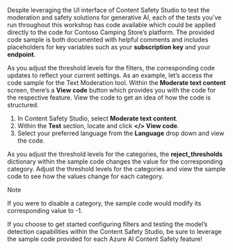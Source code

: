 Despite leveraging the UI interface of Content Safety Studio to test the moderation and safety solutions for generative AI, each of the tests you’ve run throughout this workshop has code available which could be applied directly to the code for Contoso Camping Store’s platform. The provided code sample is both documented with helpful comments and includes placeholders for key variables such as your **subscription key** and your **endpoint**.

As you adjust the threshold levels for the filters, the corresponding code updates to reflect your current settings. As an example, let’s access the code sample for the Text Moderation tool. Within the **Moderate text content** screen, there’s a **View code** button which provides you with the code for the respective feature. View the code to get an idea of how the code is structured.

1. In Content Safety Studio, select **Moderate text content**.
1. Within the **Test** section, locate and click **\</> View code**.
1. Select your preferred language from the **Language** drop down and view the code.

As you adjust the threshold levels for the categories, the **reject_thresholds** dictionary within the sample code changes the value for the corresponding category. Adjust the threshold levels for the categories and view the sample code to see how the values change for each category.

> [!NOTE]
> If you were to disable a category, the sample code would modify its corresponding value to -1.

If you choose to get started configuring filters and testing the model’s detection capabilities within the Content Safety Studio, be sure to leverage the sample code provided for each Azure AI Content Safety feature!